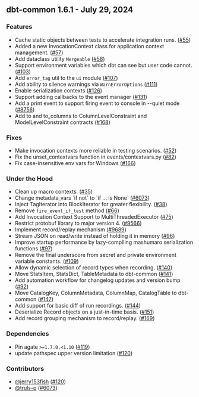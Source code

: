 ## dbt-common 1.6.1 - July 29, 2024

### Features

- Cache static objects between tests to accelerate integration runs. ([#55](https://github.com/dbt-labs/dbt-common/issues/55))
- Added a new InvocationContext class for application context management. ([#57](https://github.com/dbt-labs/dbt-common/issues/57))
- Add dataclass utility `Mergeable` ([#58](https://github.com/dbt-labs/dbt-common/issues/58))
- Support environment variables which dbt can see but user code cannot. ([#103](https://github.com/dbt-labs/dbt-common/issues/103))
- Add `error_tag` util to the `ui` module ([#107](https://github.com/dbt-labs/dbt-common/issues/107))
- Add ability to silence warnings via `WarnErrorOptions` ([#111](https://github.com/dbt-labs/dbt-common/issues/111))
- Enable serialization contexts ([#126](https://github.com/dbt-labs/dbt-common/issues/126))
- Support adding callbacks to the event manager ([#131](https://github.com/dbt-labs/dbt-common/issues/131))
- Add a print event to support firing event to console in --quiet mode ([#8756](https://github.com/dbt-labs/dbt-common/issues/8756))
- Add to and to_columns to ColumnLevelConstraint and ModelLevelConstraint contracts ([#168](https://github.com/dbt-labs/dbt-common/issues/168))

### Fixes

- Make invocation contexts more reliable in testing scenarios. ([#52](https://github.com/dbt-labs/dbt-common/issues/52))
- Fix the unset_contextvars function in events/contextvars.py ([#82](https://github.com/dbt-labs/dbt-common/issues/82))
- Fix case-insensitive env vars for Windows ([#166](https://github.com/dbt-labs/dbt-common/issues/166))

### Under the Hood

- Clean up macro contexts. ([#35](https://github.com/dbt-labs/dbt-common/issues/35))
- Change metadata_vars \`if not\` to \`if ... is None\` ([#6073](https://github.com/dbt-labs/dbt-common/issues/6073))
- Inject TagIterator into BlockIterator for greater flexibility. ([#38](https://github.com/dbt-labs/dbt-common/issues/38))
- Remove `fire_event_if_test` method ([#66](https://github.com/dbt-labs/dbt-common/issues/66))
- Add Invocation Context Support to MultiThreadedExecutor ([#75](https://github.com/dbt-labs/dbt-common/issues/75))
- Restrict protobuf library to major version 4. ([#9566](https://github.com/dbt-labs/dbt-common/issues/9566))
- Implement record/replay mechanism ([#9689](https://github.com/dbt-labs/dbt-common/issues/9689))
- Stream JSON on read/write instead of holding it in memory ([#96](https://github.com/dbt-labs/dbt-common/issues/96))
- Improve startup performance by lazy-compiling mashumaro serialization functions ([#97](https://github.com/dbt-labs/dbt-common/issues/97))
- Remove the final underscore from secret and private environment variable constants. ([#109](https://github.com/dbt-labs/dbt-common/issues/109))
- Allow dynamic selection of record types when recording. ([#140](https://github.com/dbt-labs/dbt-common/issues/140))
- Move StatsItem, StatsDict, TableMetadata to dbt-common ([#141](https://github.com/dbt-labs/dbt-common/issues/141))
- Add automation workflow for changelog updates and version bump ([#92](https://github.com/dbt-labs/dbt-common/issues/92))
- Move CatalogKey, ColumnMetadata, ColumnMap, CatalogTable to dbt-common ([#147](https://github.com/dbt-labs/dbt-common/issues/147))
- Add support for basic diff of run recordings. ([#144](https://github.com/dbt-labs/dbt-common/issues/144))
- Deserialize Record objects on a just-in-time basis. ([#151](https://github.com/dbt-labs/dbt-common/issues/151))
- Add record grouping mechanism to record/replay. ([#169](https://github.com/dbt-labs/dbt-common/issues/169))

### Dependencies

- Pin agate `>=1.7.0,<1.10` ([#119](https://github.com/dbt-labs/dbt-common/pull/119))
- update pathspec upper version limitation ([#120](https://github.com/dbt-labs/dbt-common/pull/120))

### Contributors
- [@jerry153fish](https://github.com/jerry153fish) ([#120](https://github.com/dbt-labs/dbt-common/pull/120))
- [@truls-p](https://github.com/truls-p) ([#6073](https://github.com/dbt-labs/dbt-common/issues/6073))
